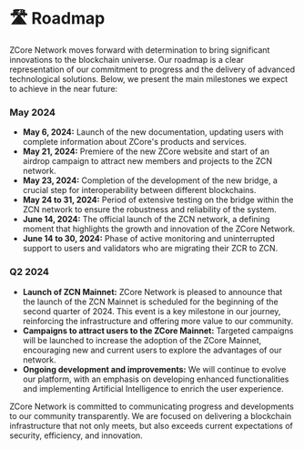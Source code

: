 # 🛣️ Roadmap

ZCore Network moves forward with determination to bring significant innovations to the blockchain universe. Our roadmap is a clear representation of our commitment to progress and the delivery of advanced technological solutions. Below, we present the main milestones we expect to achieve in the near future:

### May 2024

* **May 6, 2024:** Launch of the new documentation, updating users with complete information about ZCore's products and services.
* **May 21, 2024:** Premiere of the new ZCore website and start of an airdrop campaign to attract new members and projects to the ZCN network.
* **May 23, 2024:** Completion of the development of the new bridge, a crucial step for interoperability between different blockchains.
* **May 24 to 31, 2024:** Period of extensive testing on the bridge within the ZCN network to ensure the robustness and reliability of the system.
* **June 14, 2024:** The official launch of the ZCN network, a defining moment that highlights the growth and innovation of the ZCore Network.
* **June 14 to 30, 2024:** Phase of active monitoring and uninterrupted support to users and validators who are migrating their ZCR to ZCN.

### Q2 2024

* **Launch of ZCN Mainnet:** ZCore Network is pleased to announce that the launch of the ZCN Mainnet is scheduled for the beginning of the second quarter of 2024. This event is a key milestone in our journey, reinforcing the infrastructure and offering more value to our community.
* **Campaigns to attract users to the ZCore Mainnet:** Targeted campaigns will be launched to increase the adoption of the ZCore Mainnet, encouraging new and current users to explore the advantages of our network.
* **Ongoing development and improvements:** We will continue to evolve our platform, with an emphasis on developing enhanced functionalities and implementing Artificial Intelligence to enrich the user experience.

ZCore Network is committed to communicating progress and developments to our community transparently. We are focused on delivering a blockchain infrastructure that not only meets, but also exceeds current expectations of security, efficiency, and innovation.
